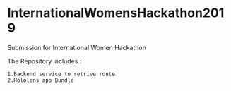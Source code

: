 # InternationalWomensHackathon2019
Submission for International Women Hackathon 

 The Repository includes :
 
    1.Backend service to retrive route
    2.Hololens app Bundle 
